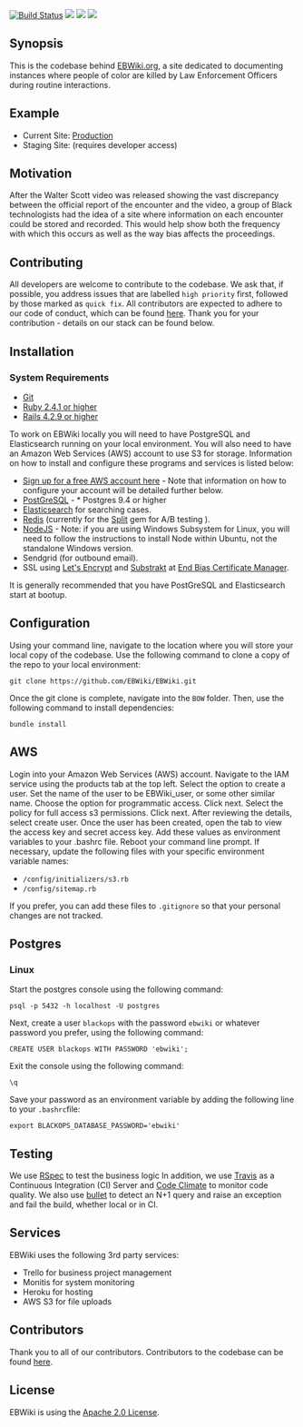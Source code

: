<p><a href="https://travis-ci.org/EBWiki/EBWiki"><img src="https://travis-ci.org/EBWiki/EBWiki.svg?branch=master" alt="Build Status" style="max-width:100%;"></a>  <a href="https://codeclimate.com/github/EBWiki/EBWiki"><img src="https://codeclimate.com/github/EBWiki/EBWiki/badges/gpa.svg" /></a> <a href="https://codeclimate.com/github/EBWiki/EBWiki/coverage"><img src="https://codeclimate.com/github/EBWiki/EBWiki/badges/coverage.svg" /></a> <a href="https://www.codetriage.com/ebwiki/ebwiki"><img src="https://www.codetriage.com/ebwiki/ebwiki/badges/users.svg" /></a></p>

## Synopsis

This is the codebase behind [EBWiki.org](http://ebwiki.org), a site dedicated to documenting instances where people of color are killed by Law Enforcement Officers during routine interactions.

## Example

* Current Site: [Production](http://ebwiki.org)
* Staging Site: (requires developer access)

## Motivation

After the Walter Scott video was released showing the vast discrepancy between the official report of the encounter and the video, a group of Black technologists had the idea of a site where information on each encounter could be stored and recorded. This would help show both the frequency with which this occurs as well as the way bias affects the proceedings.

## Contributing

All developers are welcome to contribute to the codebase.  We ask that, if possible, you address issues that are labelled `high priority` first, followed by those marked as `quick fix`.  All contributors are expected to adhere to our code of conduct, which can be found [here](docs/CODE_OF_CONDUCT.md).  Thank you for your contribution - details on our stack can be found below.

## Installation

### System Requirements

* [Git](https://git-scm.com/downloads)
* [Ruby 2.4.1 or higher](https://www.ruby-lang.org/en/downloads/)
* [Rails 4.2.9 or higher](http://rubyonrails.org/)

To work on EBWiki locally you will need to have PostgreSQL and Elasticsearch running on your local environment. You will also need to have an Amazon Web Services (AWS) account to use S3 for storage. Information on how to install and configure these programs and services is listed below:

* [Sign up for a free AWS account here](https://aws.amazon.com/free/) - Note that information on how to configure your account will be detailed further below.
* [PostGreSQL](https://www.postgresql.org/) - * Postgres 9.4 or higher
* [Elasticsearch](https://www.elastic.co/products/elasticsearch) for searching cases.
* [Redis](https://redis.io/) (currently for the [Split](https://github.com/splitrb/split) gem for A/B testing ).
* [NodeJS](https://nodejs.org/en/) - Note: if you are using Windows Subsystem for Linux, you will need to follow the instructions to install Node within Ubuntu, not the standalone Windows version.
* Sendgrid (for outbound email).
* SSL using [Let's Encrypt](letsencrypt.org) and [Substrakt](https://github.com/substrakt/letsencrypt-heroku) at [End Bias Certificate Manager](https://endbias-certificate-manager.herokuapp.com/).

It is generally recommended that you have PostGreSQL and Elasticsearch start at bootup.

## Configuration

Using your command line, navigate to the location where you will store your local copy of the codebase. Use the following command to clone a copy of the repo to your local environment:

``` git clone https://github.com/EBWiki/EBWiki.git ```

Once the git clone is complete, navigate into the `BOW` folder. Then, use the following command to install dependencies:

``` bundle install ```

## AWS

Login into your Amazon Web Services (AWS) account. Navigate to the IAM service using the products tab at the top left. Select the option to create a user. Set the name of the user to be EBWiki_user, or some other similar name. Choose the option for programmatic access. Click next. Select the policy for full access s3 permissions. Click next. After reviewing the details, select create user.
Once the user has been created, open the tab to view the access key and secret access key. Add these values as environment variables to your .bashrc file. Reboot your command line prompt. If necessary, update the following files with your specific environment variable names:

* ``` /config/initializers/s3.rb ```
* ``` /config/sitemap.rb ```

If you prefer, you can add these files to `.gitignore` so that your personal changes are not tracked.

## Postgres

### Linux
Start the postgres console using the following command:

``` psql -p 5432 -h localhost -U postgres ```

Next, create a user `blackops` with the password `ebwiki` or whatever password you prefer, using the following command:

``` CREATE USER blackops WITH PASSWORD 'ebwiki'; ```

Exit the console using the following command:

``` \q ```

Save your password as an environment variable by adding the following line to your `.bashrc`file:

``` export BLACKOPS_DATABASE_PASSWORD='ebwiki' ```

## Testing

We use [RSpec](https://relishapp.com/rspec) to test the business logic
In addition, we use [Travis](https://travis-ci.org/BOWiki/BOW/) as a Continuous
Integration (CI) Server and
[Code Climate](https://codeclimate.com/github/BOWiki/BOW) to monitor code quality.
We also use [bullet](https://github.com/flyerhzm/bullet) to detect an N+1 query
and raise an exception and fail the build, whether local or in CI.

## Services

EBWiki uses the following 3rd party services:
* Trello for business project management
* Monitis for system monitoring
* Heroku for hosting
* AWS S3 for file uploads

## Contributors

Thank you to all of our contributors.  Contributors to the codebase can be found [here](https://github.com/BOWiki/BOW/graphs/contributors).

## License

EBWiki is using the [Apache 2.0 License](LICENSE.txt).

